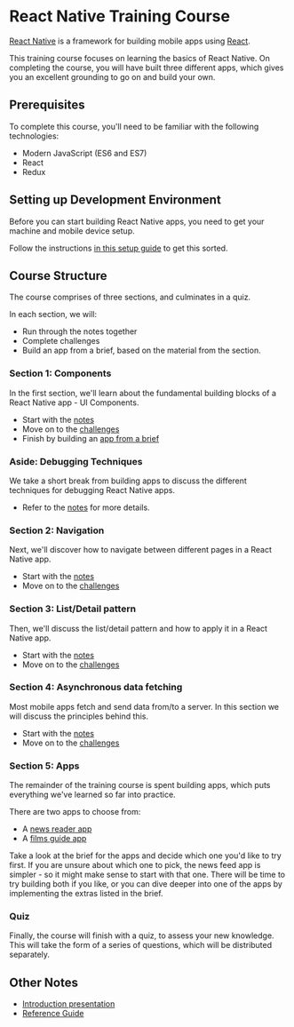# React Native Training Course

[React Native](https://facebook.github.io/react-native/) is a framework for building mobile apps using [React](https://reactjs.org/).

This training course focuses on learning the basics of React Native. On completing the course, you will have built three different apps, which gives you an excellent grounding to go on and build your own.

## Prerequisites

To complete this course, you'll need to be familiar with the following technologies:

- Modern JavaScript (ES6 and ES7)
- React
- Redux

## Setting up Development Environment

Before you can start building React Native apps, you need to get your machine and mobile device setup.

Follow the instructions [in this setup guide](notes/setup.md) to get this sorted.

## Course Structure

The course comprises of three sections, and culminates in a quiz.

In each section, we will:

- Run through the notes together
- Complete challenges
- Build an app from a brief, based on the material from the section.

### Section 1: Components

In the first section, we'll learn about the fundamental building blocks of a React Native app - UI Components.

- Start with the [notes](notes/components.md)
- Move on to the [challenges](challenges/components.md)
- Finish by building an [app from a brief](apps/counter-app/README.md)

### Aside: Debugging Techniques

We take a short break from building apps to discuss the different techniques for debugging React Native apps.

- Refer to the [notes](notes/debugging.md) for more details.

### Section 2: Navigation

Next, we'll discover how to navigate between different pages in a React Native app.

- Start with the [notes](notes/navigation.md)
- Move on to the [challenges](challenges/navigation.md)

### Section 3: List/Detail pattern

Then, we'll discuss the list/detail pattern and how to apply it in a React Native app.

- Start with the [notes](notes/lists.md)
- Move on to the [challenges](challenges/lists.md)

### Section 4: Asynchronous data fetching

Most mobile apps fetch and send data from/to a server. In this section we will discuss the principles behind this.

- Start with the [notes](notes/data.md)
- Move on to the [challenges](challenges/data.md)

### Section 5: Apps

The remainder of the training course is spent building apps, which puts everything we've learned so far into practice.

There are two apps to choose from:

- A [news reader app](apps/news-feed-app/README.md)
- A [films guide app](apps/films-guide-app/README.md)

Take a look at the brief for the apps and decide which one you'd like to try first. If you are unsure about which one to pick, the news feed app is simpler - so it might make sense to start with that one. There will be time to try building both if you like, or you can dive deeper into one of the apps by implementing the extras listed in the brief.

### Quiz

Finally, the course will finish with a quiz, to assess your new knowledge. This will take the form of a series of questions, which will be distributed separately.

## Other Notes

- [Introduction presentation](https://slides.com/studiozeffa/react-native-intro)
- [Reference Guide](notes/reference.md)
